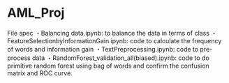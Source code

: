 # AML_Proj
File spec
・Balancing data.ipynb: to balance the data in terms of class
・FeatureSelectionbyInformationGain.ipynb: code to calculate the frequency of words and information gain
・TextPreprocessing.ipynb: code to pre-process data
・RandomForest_validation_all(biased).ipynb: code to do primitive random forest using bag of words and confirm the confusion matrix and ROC curve.
